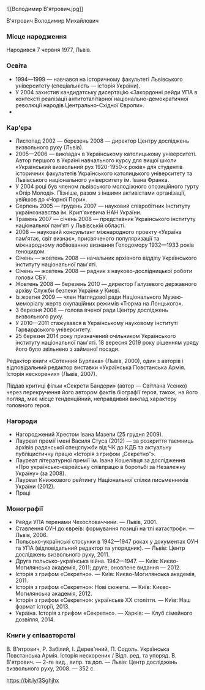 ![[Володимир В'ятрович.jpg]]

В'ятрович Володимир Михайлович

### Місце народження
Народився 7 червня 1977, Львів.

### Освіта

- 1994—1999 — навчався на історичному факультеті Львівського університету (спеціальність — історія України).
- У 2004 захистив кандидатську дисертацію «Закордонні рейди УПА в контексті реалізації антитоталітарної національно-демократичної революції народів Центрально-Східної Європи».
-
### Кар'єра

- Листопад 2002 — березень 2008 — директор Центру досліджень визвольного руху (Львів).
- 2005—2006 — викладач в Українському католицькому університеті. Автор першого в Україні навчального курсу для вищої школи «Український визвольний рух 1920-1950-х років» для студентів історичних факультетів Українського католицького університету та Львівського національного університету ім. Івана Франка.
- У 2004 році був членом львівського молодіжного опозиційного гурту «Опір Молоді». Пізніше, разом з іншими активістами організації, увійшов до «Чорної Пори».
- Серпень 2005 — грудень 2007 — науковий співробітник Інституту українознавства ім. Крип'якевича НАН України.
- Травень 2007 — січень 2008 — представник Українського інституту національної пам'яті у Львівській області.
- 2008 — науковий консультант міжнародного проекту «Україна пам'ятає, світ визнає», присвяченого популяризації та міжнародному лобіюванню визнання Голодомору 1932—1933 років геноцидом.
- Січень — жовтень 2008 — начальник архівного відділу Українського інституту національної пам'яті.
- Січень — жовтень 2008 — радник з науково-дослідницької роботи голови СБУ.
- Жовтень 2008 — березень 2010 — директор Галузевого державного архіву Служби безпеки України у Києві.
- Із жовтня 2009 — член Наглядової ради Національного Музею-меморіалу жертв окупаційних режимів «Тюрма на Лонцького».
- З березня 2008 — голова вченої ради Центру досліджень визвольного руху.
- У 2010—2011 стажувався в Українському науковому інституті Гарвардського університету.
- 25 березня 2014 року призначений очільником Українського інституту національної пам'яті. 18 вересня 2019 року рішенням уряду його було звільнено з займаної посади.

Редактор книги «Сотенний Бурлака» (Львів, 2000), один з авторів і відповідальний редактор виставки «Українська Повстанська Армія. Історія нескорених» (Львів, 2007).

Піддав критиці фільм «Секрети Бандери» (автор — Світлана Усенко) через перекручення його автором фактів біографії героя, також, на його погляд, має місце тенденційний, неправдивий виклад характеру головного героя.

### Нагороди

- Нагороджений Хрестом Івана Мазепи (25 грудня 2009).
- Лауреат премії імені Василя Стуса (2012) — за розкриття таємниць архівів радянської спецслужби від ЧК до КДБ та актуальну публіцистичну працю «Історія з грифом „Секретно“».
- Лауреат літературної премії ім. Івана Кошелівця за дослідження «Про українсько-єврейську співпрацю в боротьбі за Незалежну Україну» (за 2008).
- Лауреат Книжкового рейтингу Національної спілки письменників України (2012).
- Праці

### Монографії

- Рейди УПА теренами Чехословаччини. — Львів, 2001.
- Ставлення ОУН до євреїв: формування позиції на тлі катастрофи. — Львів, 2006.
- Польсько-українські стосунки в 1942—1947 роках у документах ОУН та УПА (відповідальний редактор та упорядник). — Львів: Центр досліджень визвольного руху, 2011.
- Друга польсько-українська війна. 1942—1947. — Київ: Києво-Могилянська академія, 2011; друге, оновлене видання — 2012.
- Історія з грифом «Секретно». — Київ: Києво-Могилянська академія, 2011.
- Історія з грифом «Секретно»: Нові сюжети. — Київ: Києво-Могилянська академія, 2012.
- Історія з грифом «Секретно»: українське XX століття. — Київ: Наш формат історії, 2013.
- Україна. Історія з грифом «Секретно». — Харків: — Клуб сімейного дозвілля, 2014.

### Книги у співавторстві

В. В'ятрович, Р. Забілий, І. Дерев'яний, П. Содоль. Українська Повстанська Армія. Історія нескорених / Відп. ред. та упоряд. В. В'ятрович. — 2-ге вид., випр. та доп. — Львів: Центр досліджень визвольного руху, 2008. — 352 c.

https://bit.ly/3Sghjhx